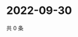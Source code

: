 # 2022-09-30

共 0 条

<!-- BEGIN WEIBO -->
<!-- 最后更新时间 Fri Sep 30 2022 18:22:02 GMT+0800 (China Standard Time) -->

<!-- END WEIBO -->
